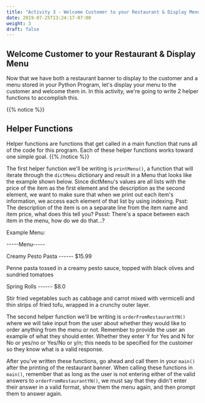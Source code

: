 ```yaml
---
title: "Activity 3 - Welcome Customer to your Restaurant & Display Menu"
date: 2019-07-25T13:24:17-07:00
weight: 3
draft: false
---
```

## Welcome Customer to your Restaurant & Display Menu
Now that we have both a restaurant banner to display to the customer and a menu stored in your Python Program, let's display your menu to the customer and welcome them in. In this activity, we're going to write 2 helper functions to accomplish this.

{{% notice %}}
## Helper Functions
Helper functions are functions that get called in a main function that runs all of the code for this program. Each of these helper functions works toward one simple goal.
{{% /notice %}}

The first helper function we'll be writing is `printMenu()`, a function that will iterate through the `dictMenu` dictionary and result in a Menu that looks like the example shown below. Since dictMenu's values are all lists with the price of the item as the first element and the description as the second element, we want to make sure that when we print out each item's information, we access each element of that list by using indexing.
Psst: The description of the item is on a separate line from the item name and item price, what does this tell you?
Pssst: There's a space between each item in the menu, how do we do that...?

Example Menu:

-----Menu-----

Creamy Pesto Pasta ------ $15.99

Penne pasta tossed in a creamy pesto sauce, topped with black olives and sundried tomatoes

Spring Rolls ------ $8.0

Stir fried vegetables such as cabbage and carrot mixed with vermicelli and thin strips of fried tofu, wrapped in a crunchy outer layer.

The second helper function we'll be writing is `orderFromRestaurantYN()` where we will take input from the user about whether they would like to order anything from the menu or not. Remember to provide the user an example of what they should enter. Whether they enter Y for Yes and N for No or yes/no or Yes/No or y/n; this needs to be specified for the customer so they know what is a valid response.

After you've written these functions, go ahead and call them in your `main()` after the printing of the restaurant banner.
When calling these functions in `main()`, remember that as long as the user is not entering either of the valid answers to `orderFromRestaurantYN()`, we must say that they didn't enter their answer in a valid format, show them the menu again, and then prompt them to answer again.
